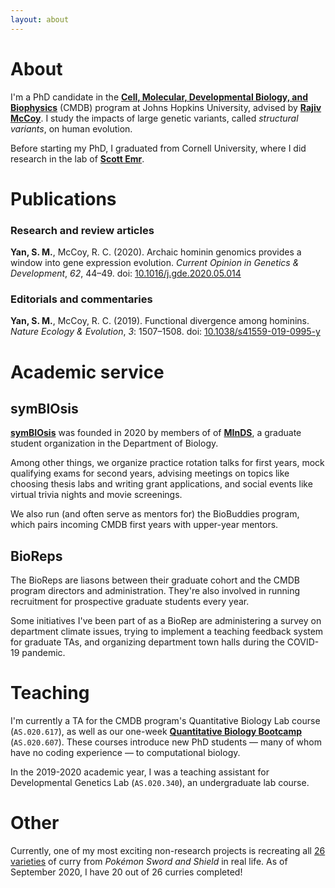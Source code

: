 ```yaml
---
layout: about
---
```


# About
I'm a PhD candidate in the **[Cell, Molecular, Developmental Biology, and Biophysics](https://cmdb.jhu.edu/)** (CMDB) program at Johns Hopkins University, advised by **[Rajiv McCoy](https://mccoy-lab.org/)**. I study the impacts of large genetic variants, called *structural variants*, on human evolution.

Before starting my PhD, I graduated from Cornell University, where I did research in the lab of **[Scott Emr](https://emr.wicmb.cornell.edu/)**.


# Publications

### Research and review articles

**Yan, S. M.**, McCoy, R. C. (2020). Archaic hominin genomics provides a window into gene expression evolution. *Current Opinion in Genetics & Development*, *62*, 44–49. doi: [10.1016/j.gde.2020.05.014](https://doi.org/10.1016/j.gde.2020.05.014)

### Editorials and commentaries

**Yan, S. M.**, McCoy, R. C. (2019). Functional divergence among hominins. *Nature Ecology & Evolution*, *3*: 1507–1508. doi: [10.1038/s41559-019-0995-y](https://doi.org/10.1038/s41559-019-0995-y)


# Academic service

## symBIOsis

**[symBIOsis](https://sites.krieger.jhu.edu/symbiosis/)** was founded in 2020 by members of of **[MInDS](https://biominds.jhu.edu/)**, a graduate student organization in the Department of Biology.

Among other things, we organize practice rotation talks for first years, mock qualifying exams for second years, advising meetings on topics like choosing thesis labs and writing grant applications, and social events like virtual trivia nights and movie screenings.

We also run (and often serve as mentors for) the BioBuddies program, which pairs incoming CMDB first years with upper-year mentors.

## BioReps

The BioReps are liasons between their graduate cohort and the CMDB program directors and administration. They're also involved in running recruitment for prospective graduate students every year.

Some initiatives I've been part of as a BioRep are administering a survey on department climate issues, trying to implement a teaching feedback system for graduate TAs, and organizing department town halls during the COVID-19 pandemic.


# Teaching

I'm currently a TA for the CMDB program's Quantitative Biology Lab course (`AS.020.617`), as well as our one-week **[Quantitative Biology Bootcamp](http://bxlab.github.io/cmdb-bootcamp/)** (`AS.020.607`). These courses introduce new PhD students — many of whom have no coding experience — to computational biology.

In the 2019-2020 academic year, I was a teaching assistant for Developmental Genetics Lab (`AS.020.340`), an undergraduate lab course.


# Other

Currently, one of my most exciting non-research projects is recreating all [26 varieties](https://www.serebii.net/swordshield/currydex.shtml) of curry from *Pokémon Sword and Shield* in real life. As of September 2020, I have 20 out of 26 curries completed!
